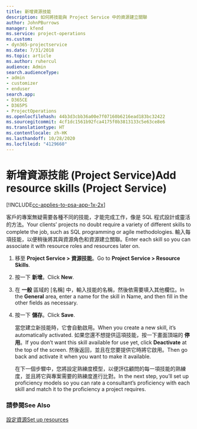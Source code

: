 ```yaml
---
title: 新增資源技能
description: 如何將技能與 Project Service 中的資源建立關聯
author: JohnPBurrows
manager: kfend
ms.service: project-operations
ms.custom:
- dyn365-projectservice
ms.date: 7/31/2018
ms.topic: article
ms.author: ruhercul
audience: Admin
search.audienceType:
- admin
- customizer
- enduser
search.app:
- D365CE
- D365PS
- ProjectOperations
ms.openlocfilehash: 44b3d3cbb36a00e7f07160b6216ead183bc32422
ms.sourcegitcommit: 4cf1dc1561b92fca4175f0b3813133c5e63ce8e6
ms.translationtype: HT
ms.contentlocale: zh-HK
ms.lasthandoff: 10/28/2020
ms.locfileid: "4129660"
---
```

# <a name="add-resource-skills-project-service"></a><span data-ttu-id="db69a-103">新增資源技能 (Project Service)</span><span class="sxs-lookup"><span data-stu-id="db69a-103">Add resource skills (Project Service)</span></span>

[!INCLUDE[cc-applies-to-psa-app-1x-2x](../includes/cc-applies-to-psa-app-1x-2x.md)]

<span data-ttu-id="db69a-104">客戶的專案無疑需要各種不同的技能，才能完成工作，像是 SQL 程式設計或靈活的方法。</span><span class="sxs-lookup"><span data-stu-id="db69a-104">Your clients’ projects no doubt require a variety of different skills to complete the job, such as SQL programming or agile methodologies.</span></span> <span data-ttu-id="db69a-105">輸入每項技能，以便稍後將其與資源角色和資源建立關聯。</span><span class="sxs-lookup"><span data-stu-id="db69a-105">Enter each skill so you can associate it with resource roles and resources later on.</span></span>  
  
1. <span data-ttu-id="db69a-106">移至 **Project Service > 資源技能**。</span><span class="sxs-lookup"><span data-stu-id="db69a-106">Go to **Project Service > Resource Skills**.</span></span>  
  
2. <span data-ttu-id="db69a-107">按一下 **新增**。</span><span class="sxs-lookup"><span data-stu-id="db69a-107">Click **New**.</span></span>  
  
3. <span data-ttu-id="db69a-108">在 **一般** 區域的 [名稱] 中，輸入技能的名稱，然後依需要填入其他欄位。</span><span class="sxs-lookup"><span data-stu-id="db69a-108">In the **General** area, enter a name for the skill in Name, and then fill in the other fields as necessary.</span></span>  
  
4. <span data-ttu-id="db69a-109">按一下 **儲存**。</span><span class="sxs-lookup"><span data-stu-id="db69a-109">Click **Save**.</span></span>  
  
   <span data-ttu-id="db69a-110">當您建立新技能時，它會自動啟用。</span><span class="sxs-lookup"><span data-stu-id="db69a-110">When you create a new skill, it’s automatically activated.</span></span> <span data-ttu-id="db69a-111">如果您還不想提供這項技能，按一下畫面頂端的 **停用**。</span><span class="sxs-lookup"><span data-stu-id="db69a-111">If you don’t want this skill available for use yet, click **Deactivate** at the top of the screen.</span></span> <span data-ttu-id="db69a-112">然後返回，並且在您要提供它時將它啟用。</span><span class="sxs-lookup"><span data-stu-id="db69a-112">Then go back and activate it when you want to make it available.</span></span>  
  
   <span data-ttu-id="db69a-113">在下一個步驟中，您將設定熟練度模型，以便評估顧問的每一項技能的熟練度，並且將它與專案需要的熟練度進行比對。</span><span class="sxs-lookup"><span data-stu-id="db69a-113">In the next step, you’ll set up proficiency models so you can rate a consultant’s proficiency with each skill and match it to the proficiency a project requires.</span></span>  
  
### <a name="see-also"></a><span data-ttu-id="db69a-114">請參閱</span><span class="sxs-lookup"><span data-stu-id="db69a-114">See Also</span></span>  
 [<span data-ttu-id="db69a-115">設定資源</span><span class="sxs-lookup"><span data-stu-id="db69a-115">Set up resources</span></span>](../psa/set-up-resources.md)
